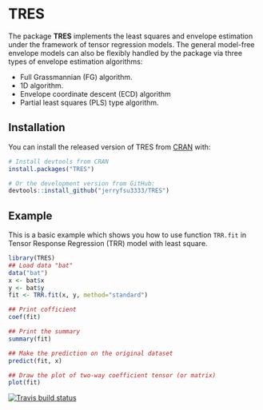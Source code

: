 
# TRES

<!-- badges: start -->
<!-- badges: end -->

The package **TRES** implements the least squares and envelope estimation under the framework of tensor regression models. The general model-free envelope models can also be flexibly handled by the package via three types of envelope estimation algorithms: 
- Full Grassmannian (FG) algorithm.
- 1D algorithm.
- Envelope coordinate descent (ECD) algorithm
- Partial least squares (PLS) type algorithm.

## Installation

You can install the released version of TRES from [CRAN](https://CRAN.R-project.org) with:

``` r
# Install devtools from CRAN
install.packages("TRES")

# Or the development version from GitHub:
devtools::install_github("jerryfsu3333/TRES")
```

## Example

This is a basic example which shows you how to use function `TRR.fit` in Tensor Response Regression (TRR) model with least square.

``` r
library(TRES)
## Load data "bat"
data("bat")
x <- bat$x
y <- bat$y
fit <- TRR.fit(x, y, method="standard")

## Print cofficient
coef(fit)

## Print the summary
summary(fit)

## Make the prediction on the original dataset
predict(fit, x)

## Draw the plot of two-way coefficient tensor (or matrix)
plot(fit)
```

 <!-- badges: start -->
  [![Travis build status](https://travis-ci.org/jerryfsu3333/TRES.svg?branch=master)](https://travis-ci.org/jerryfsu3333/TRES)
  <!-- badges: end -->

